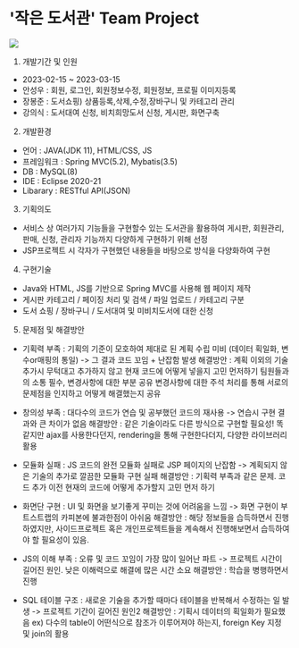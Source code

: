 # '작은 도서관' Team Project

<img src ='https://github.com/kangeuisik/spring_teamPro/issues/1#issue-1631321407'>


1. 개발기간 및 인원
  - 2023-02-15 ~ 2023-03-15
  - 안성우 : 회원, 로그인, 회원정보수정, 회원정보, 프로필 이미지등록
  - 장봉준 : 도서쇼핑) 상품등록,삭제,수정,장바구니 및 카테고리 관리
  - 강의식 : 도서대여 신청, 비치희망도서 신청, 게시판, 화면구축

2. 개발환경
  - 언어 : JAVA(JDK 11), HTML/CSS, JS
  - 프레임워크 : Spring MVC(5.2), Mybatis(3.5)
  - DB : MySQL(8)
  - IDE : Eclipse 2020-21 
  - Libarary : RESTful API(JSON)

3. 기획의도
  - 서비스 상 여러가지 기능들을 구현할수 있는 도서관을 활용하여 게시판, 회원관리, 판매, 신청, 관리자 기능까지
    다양하게 구현하기 위해 선정
  - JSP프로젝트 시 각자가 구현했던 내용들을 바탕으로 방식을 다양화하여 구현

4. 구현기술
  - Java와 HTML, JS를 기반으로 Spring MVC를 사용해 웹 페이지 제작
  - 게시판 카테고리 / 페이징 처리 및 검색 / 파일 업로드 / 카테고리 구분 
  - 도서 쇼핑 / 장바구니 / 도서대여 및 미비치도서에 대한 신청

5. 문제점 및 해결방안
  - 기획력 부족 : 기획의 기준이 모호하여 제대로 된 계획 수립 미비
                (데이터 획일화, 변수or매핑의 통일)
                -> 그 결과 코드 꼬임 + 난잡함 발생
    해결방안 : 계획 이외의 기술 추가시 무턱대고 추가하지 않고
              현재 코드에 어떻게 넣을지 고민 먼저하기
              팀원들과의 소통 필수, 변경사항에 대한 부분 공유
              변경사항에 대한 주석 처리를 통해 서로의 문제점을 인지하고 어떻게 해결했는지 공유

  - 창의성 부족 : 대다수의 코드가 연습 및 공부했던 코드의 재사용
                -> 연습시 구현 결과와 큰 차이가 없음
    해결방안 : 같은 기술이라도 다른 방식으로 구현할 필요성!
              똑같지만 ajax를 사용한다던지, rendering을 통해 구현한다더지, 다양한 라이브러리 활용

  - 모듈화 실패 : JS 코드의 완전 모듈화 실패로 JSP 페이지의 난잡함
                -> 계획되지 않은 기술의 추가로 깔끔한 모듈화 구현 실패
    해결방안 : 기획력 부족과 같은 문제. 코드 추가 이전 현재의 코드에
              어떻게 추가할지 고민 먼저 하기

  - 화면단 구현 : UI 및 화면을 보기좋게 꾸미는 것에 어려움을 느낌
                -> 화면 구현이 부트스트랩의 카피본에 불과한점이 아쉬움
    해결방안 : 해당 정보들을 습득하면서 진행 하였지만, 사이드프로젝트 혹은 개인프로젝트들을 계속해서 진행해보면서 습득하여야 할 필요성이 있음.

  - JS의 이해 부족 : 오류 및 코드 꼬임이 가장 많이 일어난 파트
                -> 프로젝트 시간이 길어진 원인. 낮은 이해력으로 해결에 많은 시간 소요
    해결방안 : 학습을 병행하면서 진행

  - SQL 테이블 구조 : 새로운 기술을 추가할 때마다 테이블을 반복해서 수정하는 일 발생
                -> 프로젝트 기간이 길어진 원인2
    해결방안 : 기획시 데이터의 획일화가 필요했음 
            ex) 다수의 table이 어떤식으로 참조가 이루어져야 하는지, foreign Key 지정 및 join의 활용
